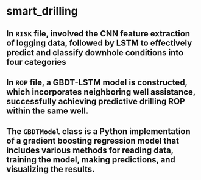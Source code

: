 # smart_drilling



## In `RISK` file, involved the CNN feature extraction of logging data, followed by LSTM to effectively predict and classify downhole conditions into four categories



## In `ROP` file, a GBDT-LSTM model is constructed, which incorporates neighboring well assistance, successfully achieving predictive drilling ROP within the same well.



## The `GBDTModel` class is a Python implementation of a gradient boosting regression model that includes various methods for reading data, training the model, making predictions, and visualizing the results.